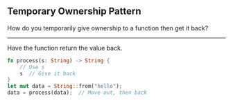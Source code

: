 ## Temporary Ownership Pattern

How do you temporarily give ownership to a function then get it back?

---

Have the function return the value back.

```rust
fn process(s: String) -> String {
    // Use s
    s  // Give it back
}
let mut data = String::from("hello");
data = process(data);  // Move out, then back
```

